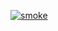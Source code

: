 
[![smoke](https://github.com/Ethanbarzen-glitch/buildaxis-auth/actions/workflows/smoke.yml/badge.svg)](https://github.com/Ethanbarzen-glitch/buildaxis-auth/actions/workflows/smoke.yml)
